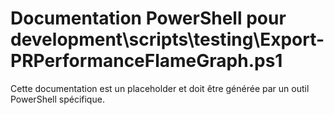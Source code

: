 # Documentation PowerShell pour development\scripts\testing\Export-PRPerformanceFlameGraph.ps1

Cette documentation est un placeholder et doit être générée par un outil PowerShell spécifique.
